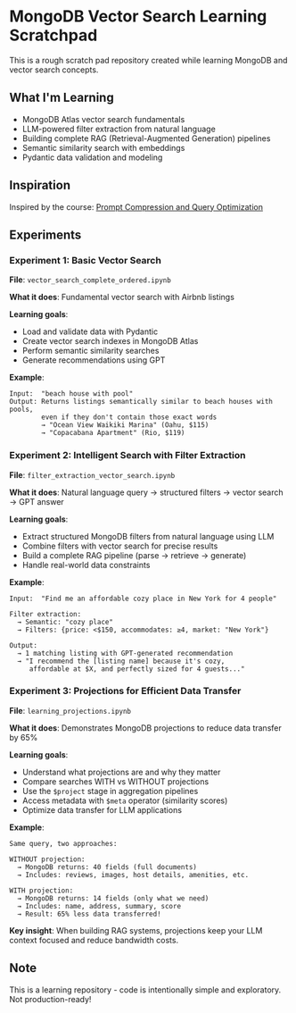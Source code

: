 # MongoDB Vector Search Learning Scratchpad

This is a rough scratch pad repository created while learning MongoDB and vector search concepts.

## What I'm Learning

- MongoDB Atlas vector search fundamentals
- LLM-powered filter extraction from natural language
- Building complete RAG (Retrieval-Augmented Generation) pipelines
- Semantic similarity search with embeddings
- Pydantic data validation and modeling

## Inspiration

Inspired by the course: [Prompt Compression and Query Optimization](https://learn.deeplearning.ai/courses/prompt-compression-and-query-optimization/)

## Experiments

### Experiment 1: Basic Vector Search
**File**: `vector_search_complete_ordered.ipynb`

**What it does**: Fundamental vector search with Airbnb listings

**Learning goals**:
- Load and validate data with Pydantic
- Create vector search indexes in MongoDB Atlas
- Perform semantic similarity searches
- Generate recommendations using GPT

**Example**:
```
Input:  "beach house with pool"
Output: Returns listings semantically similar to beach houses with pools,
        even if they don't contain those exact words
        → "Ocean View Waikiki Marina" (Oahu, $115)
        → "Copacabana Apartment" (Rio, $119)
```

### Experiment 2: Intelligent Search with Filter Extraction
**File**: `filter_extraction_vector_search.ipynb`

**What it does**: Natural language query → structured filters → vector search → GPT answer

**Learning goals**:
- Extract structured MongoDB filters from natural language using LLM
- Combine filters with vector search for precise results
- Build a complete RAG pipeline (parse → retrieve → generate)
- Handle real-world data constraints

**Example**:
```
Input:  "Find me an affordable cozy place in New York for 4 people"

Filter extraction:
  → Semantic: "cozy place"
  → Filters: {price: <$150, accommodates: ≥4, market: "New York"}

Output:
  → 1 matching listing with GPT-generated recommendation
  → "I recommend the [listing name] because it's cozy,
     affordable at $X, and perfectly sized for 4 guests..."
```

### Experiment 3: Projections for Efficient Data Transfer
**File**: `learning_projections.ipynb`

**What it does**: Demonstrates MongoDB projections to reduce data transfer by 65%

**Learning goals**:
- Understand what projections are and why they matter
- Compare searches WITH vs WITHOUT projections
- Use the `$project` stage in aggregation pipelines
- Access metadata with `$meta` operator (similarity scores)
- Optimize data transfer for LLM applications

**Example**:
```
Same query, two approaches:

WITHOUT projection:
  → MongoDB returns: 40 fields (full documents)
  → Includes: reviews, images, host details, amenities, etc.

WITH projection:
  → MongoDB returns: 14 fields (only what we need)
  → Includes: name, address, summary, score
  → Result: 65% less data transferred!
```

**Key insight**: When building RAG systems, projections keep your LLM context focused and reduce bandwidth costs.

## Note

This is a learning repository - code is intentionally simple and exploratory. Not production-ready!
